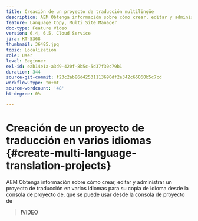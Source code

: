 ```yaml
---
title: Creación de un proyecto de traducción multilingüe
description: AEM Obtenga información sobre cómo crear, editar y administrar un proyecto de traducción en varios idiomas para su copia de idioma desde la consola de proyecto de, que se puede usar desde la consola de proyecto de
feature: Language Copy, Multi Site Manager
doc-type: Feature Video
version: 6.4, 6.5, Cloud Service
jira: KT-5368
thumbnail: 36485.jpg
topic: Localization
role: User
level: Beginner
exl-id: eab14e1a-a3d9-420f-8b5c-5d37f30c79b1
duration: 344
source-git-commit: f23c2ab86d42531113690df2e342c65060b5c7cd
workflow-type: tm+mt
source-wordcount: '48'
ht-degree: 0%

---
```


# Creación de un proyecto de traducción en varios idiomas {#create-multi-language-translation-projects}

AEM Obtenga información sobre cómo crear, editar y administrar un proyecto de traducción en varios idiomas para su copia de idioma desde la consola de proyecto de, que se puede usar desde la consola de proyecto de

>[!VIDEO](https://video.tv.adobe.com/v/36485?quality=12&learn=on)
